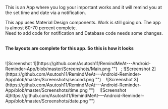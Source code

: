 This is an App where you log your important works and it will remind you at the set time and date via a notification.

This app uses Material Design components. Work is still going on. The app is almost 60-70 percent complete. <br>
Need to add code for notification and Database code needs some changes.
<br>
<br>

<b>The layouts are complete for this app. So this is how it looks</b>


<br>
![Screenshot 1](https://github.com/Asutosh11/RemindMeAt---Android-Reminder-App/blob/master/Screenshots/Main.png "") 
&nbsp;&nbsp;; 
![Screenshot 2](https://github.com/Asutosh11/RemindMeAt---Android-Reminder-App/blob/master/Screenshots/second.png "")
&nbsp;&nbsp;
![Screenshot 3](https://github.com/Asutosh11/RemindMeAt---Android-Reminder-App/blob/master/Screenshots/time.png "")
&nbsp;&nbsp; 
![Screenshot 4]https://github.com/Asutosh11/RemindMeAt---Android-Reminder-App/blob/master/Screenshots/date.png "")
